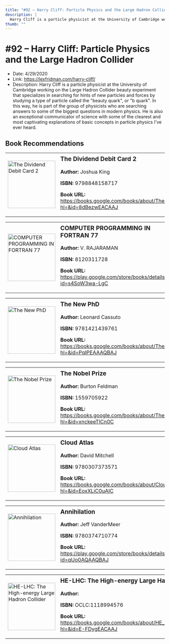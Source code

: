```yaml
---
title: "#92 – Harry Cliff: Particle Physics and the Large Hadron Collider"
description: |
  Harry Cliff is a particle physicist at the University of Cambridge working on the Large Hadron Collider beauty experiment that specializes in searching for hints of new particles and forces by studying a type of particle called the "beauty quark", or "b quark". In this way, he is part of the group of physicists who are searching answers to some of the biggest questions in modern physics. He is also an exceptional communicator of science with some of the clearest and most captivating explanations of basic concepts in particle physics I've ever heard."
thumb: ""
---
```


# #92 – Harry Cliff: Particle Physics and the Large Hadron Collider

  - Date: 4/29/2020
  - Link: https://lexfridman.com/harry-cliff/
  - Description: Harry Cliff is a particle physicist at the University of Cambridge working on the Large Hadron Collider beauty experiment that specializes in searching for hints of new particles and forces by studying a type of particle called the "beauty quark", or "b quark". In this way, he is part of the group of physicists who are searching answers to some of the biggest questions in modern physics. He is also an exceptional communicator of science with some of the clearest and most captivating explanations of basic concepts in particle physics I've ever heard.

## Book Recommendations

<table style="border: none;"><tr style="border: none;"><td style="border: none;"><img src="http://books.google.com/books/content?id=8dBezwEACAAJ&printsec=frontcover&img=1&zoom=1&source=gbs_api" alt="The Dividend Debit Card 2" width="150" style="vertical-align: top;"></td><td style="border: none; vertical-align: top;"><h3 style='margin-top: 5'>The Dividend Debit Card 2</h3><p><strong>Author:</strong> Joshua King</p><p><strong>ISBN:</strong> 9798848158717</p><p><strong>Book URL:</strong> <a href="https://books.google.com/books/about/The_Dividend_Debit_Card_2.html?hl=&id=8dBezwEACAAJ">https://books.google.com/books/about/The_Dividend_Debit_Card_2.html?hl=&id=8dBezwEACAAJ</a></p></td></tr></table>
<table style="border: none;"><tr style="border: none;"><td style="border: none;"><img src="http://books.google.com/books/content?id=s4SoW3wa-LgC&printsec=frontcover&img=1&zoom=1&edge=curl&source=gbs_api" alt="COMPUTER PROGRAMMING IN FORTRAN 77" width="150" style="vertical-align: top;"></td><td style="border: none; vertical-align: top;"><h3 style='margin-top: 5'>COMPUTER PROGRAMMING IN FORTRAN 77</h3><p><strong>Author:</strong> V. RAJARAMAN</p><p><strong>ISBN:</strong> 8120311728</p><p><strong>Book URL:</strong> <a href="https://play.google.com/store/books/details?id=s4SoW3wa-LgC">https://play.google.com/store/books/details?id=s4SoW3wa-LgC</a></p></td></tr></table>
<table style="border: none;"><tr style="border: none;"><td style="border: none;"><img src="http://books.google.com/books/content?id=PqIPEAAAQBAJ&printsec=frontcover&img=1&zoom=1&edge=curl&source=gbs_api" alt="The New PhD" width="150" style="vertical-align: top;"></td><td style="border: none; vertical-align: top;"><h3 style='margin-top: 5'>The New PhD</h3><p><strong>Author:</strong> Leonard Cassuto</p><p><strong>ISBN:</strong> 9781421439761</p><p><strong>Book URL:</strong> <a href="https://books.google.com/books/about/The_New_PhD.html?hl=&id=PqIPEAAAQBAJ">https://books.google.com/books/about/The_New_PhD.html?hl=&id=PqIPEAAAQBAJ</a></p></td></tr></table>
<table style="border: none;"><tr style="border: none;"><td style="border: none;"><img src="http://books.google.com/books/content?id=xnckeeTICn0C&printsec=frontcover&img=1&zoom=1&edge=curl&source=gbs_api" alt="The Nobel Prize" width="150" style="vertical-align: top;"></td><td style="border: none; vertical-align: top;"><h3 style='margin-top: 5'>The Nobel Prize</h3><p><strong>Author:</strong> Burton Feldman</p><p><strong>ISBN:</strong> 1559705922</p><p><strong>Book URL:</strong> <a href="https://books.google.com/books/about/The_Nobel_Prize.html?hl=&id=xnckeeTICn0C">https://books.google.com/books/about/The_Nobel_Prize.html?hl=&id=xnckeeTICn0C</a></p></td></tr></table>
<table style="border: none;"><tr style="border: none;"><td style="border: none;"><img src="http://books.google.com/books/content?id=EoxXLiC0uAIC&printsec=frontcover&img=1&zoom=1&edge=curl&source=gbs_api" alt="Cloud Atlas" width="150" style="vertical-align: top;"></td><td style="border: none; vertical-align: top;"><h3 style='margin-top: 5'>Cloud Atlas</h3><p><strong>Author:</strong> David Mitchell</p><p><strong>ISBN:</strong> 9780307373571</p><p><strong>Book URL:</strong> <a href="https://books.google.com/books/about/Cloud_Atlas.html?hl=&id=EoxXLiC0uAIC">https://books.google.com/books/about/Cloud_Atlas.html?hl=&id=EoxXLiC0uAIC</a></p></td></tr></table>
<table style="border: none;"><tr style="border: none;"><td style="border: none;"><img src="http://books.google.com/books/content?id=qUo0AQAAQBAJ&printsec=frontcover&img=1&zoom=1&edge=curl&source=gbs_api" alt="Annihilation" width="150" style="vertical-align: top;"></td><td style="border: none; vertical-align: top;"><h3 style='margin-top: 5'>Annihilation</h3><p><strong>Author:</strong> Jeff VanderMeer</p><p><strong>ISBN:</strong> 9780374710774</p><p><strong>Book URL:</strong> <a href="https://play.google.com/store/books/details?id=qUo0AQAAQBAJ">https://play.google.com/store/books/details?id=qUo0AQAAQBAJ</a></p></td></tr></table>
<table style="border: none;"><tr style="border: none;"><td style="border: none;"><img src="None" alt="HE-LHC: The High-energy Large Hadron Collider" width="150" style="vertical-align: top;"></td><td style="border: none; vertical-align: top;"><h3 style='margin-top: 5'>HE-LHC: The High-energy Large Hadron Collider</h3><p><strong>Author:</strong> </p><p><strong>ISBN:</strong> OCLC:1118994576</p><p><strong>Book URL:</strong> <a href="https://books.google.com/books/about/HE_LHC_The_High_energy_Large_Hadron_Coll.html?hl=&id=E-FDygEACAAJ">https://books.google.com/books/about/HE_LHC_The_High_energy_Large_Hadron_Coll.html?hl=&id=E-FDygEACAAJ</a></p></td></tr></table>
